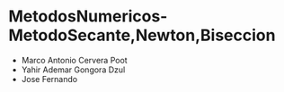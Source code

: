 # MetodosNumericos-MetodoSecante,Newton,Biseccion
* Marco Antonio Cervera Poot
* Yahir Ademar Gongora Dzul
* Jose Fernando 
